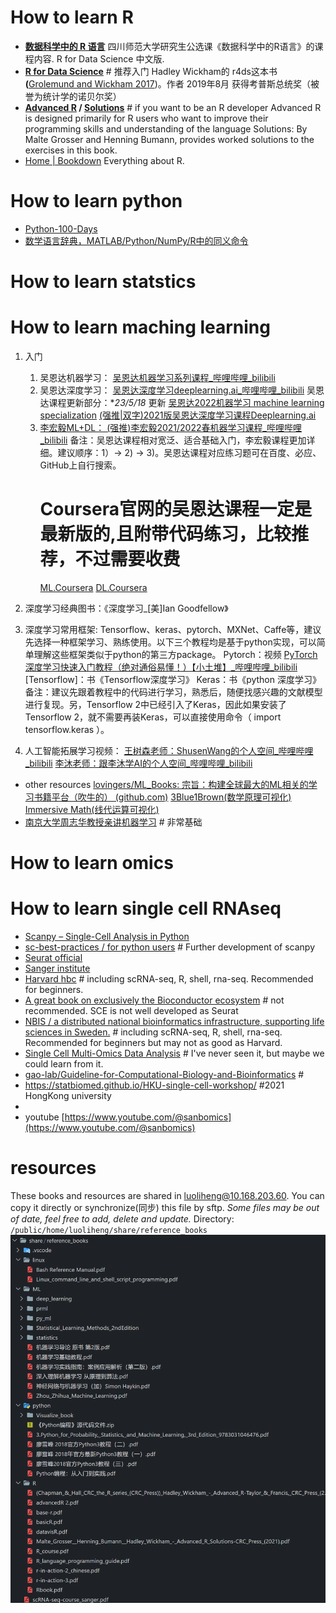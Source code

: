 # How to learn R

* **[数据科学中的 R 语言](https://bookdown.org/wangminjie/R4DS/)**
  四川师范大学研究生公选课《数据科学中的R语言》的课程内容. R for Data Science 中文版.
* **[R for Data Science](https://r4ds.had.co.nz/)** # 推荐入门
  Hadley Wickham的 r4ds这本书 **(**[Grolemund and Wickham 2017](https://bookdown.org/wangminjie/R4DS/references.html#ref-Wickham2017))。作者 2019年8月 获得考普斯总统奖（被誉为统计学的诺贝尔奖）
* **[Advanced R](https://adv-r.hadley.nz/) / [Solutions](http://advanced-r-solutions.rbind.io/)**  # if you want to be an R developer
  Advanced R is designed primarily for R users who want to improve their programming skills and understanding of the language
  Solutions: By Malte Grosser and Henning Bumann, provides worked solutions to the exercises in this book.
* [Home | Bookdown](https://bookdown.org/)
  Everything about R.

# How to learn python

* [Python-100-Days](https://github.com/jackfrued/Python-100-Days)
* [数学语言辞典，MATLAB/Python/NumPy/R中的同义命令](https://mathesaurus.sourceforge.net/)

# How to learn statstics

# How to learn maching learning

1. 入门

   1. 吴恩达机器学习： [吴恩达机器学习系列课程_哔哩哔哩_bilibili](https://www.bilibili.com/video/BV164411b7dx?spm_id_from=333.999.0.0)
   2. 吴恩达深度学习： [吴恩达深度学习deeplearning.ai_哔哩哔哩_bilibili](https://www.bilibili.com/video/BV1FT4y1E74V?spm_id_from=333.999.0.0&vd_source=4c0518a6bef83f692def7c8a7b84e9ad)
      吴恩达课程更新部分：**23/5/18* 更新
      [吴恩达2022机器学习 machine learning specialization](https://www.bilibili.com/video/BV19B4y1W76i/?spm_id_from=333.337.search-card.all.click&vd_source=fd14c8a48e98e913fe83864fa660e5ce)
      [(强推|双字)2021版吴恩达深度学习课程Deeplearning.ai](https://www.bilibili.com/video/BV12E411a7Xn/?vd_source=fd14c8a48e98e913fe83864fa660e5ce)
   3. [李宏毅ML+DL： (强推)李宏毅2021/2022春机器学习课程_哔哩哔哩_bilibili](https://www.bilibili.com/video/BV1Wv411h7kN?spm_id_from=333.999.0.0&vd_source=4c0518a6bef83f692def7c8a7b84e9ad)
      备注：吴恩达课程相对宽泛、适合基础入门，李宏毅课程更加详细。建议顺序：1）-> 2) -> 3)。吴恩达课程对应练习题可在百度、必应、GitHub上自行搜索。
      # Coursera官网的吴恩达课程一定是最新版的,且附带代码练习，比较推荐，不过需要收费
      [ML.Coursera](https://www.coursera.org/specializations/machine-learning-introduction)
      [DL.Coursera](https://www.coursera.org/specializations/deep-learning)
2. 深度学习经典图书：《深度学习_[美]Ian Goodfellow》
3. 深度学习常用框架: Tensorflow、keras、pytorch、MXNet、Caffe等，建议先选择一种框架学习、熟练使用。以下三个教程均是基于python实现，可以简单理解这些框架类似于python的第三方package。
   Pytorch：视频
   [PyTorch深度学习快速入门教程（绝对通俗易懂！）【小土堆】_哔哩哔哩_bilibili](https://www.bilibili.com/video/BV1hE411t7RN?spm_id_from=333.1007.top_right_bar_window_custom_collection.content.click&vd_source=4c0518a6bef83f692def7c8a7b84e9ad)
   [Tensorflow]：书《Tensorflow深度学习》
   Keras：书《python 深度学习》
   备注：建议先跟着教程中的代码进行学习，熟悉后，随便找感兴趣的文献模型进行复现。另，Tensorflow 2中已经引入了Keras，因此如果安装了Tensorflow 2，就不需要再装Keras，可以直接使用命令（ import tensorflow.keras ）。
4. 人工智能拓展学习视频：
   [王树森老师：ShusenWang的个人空间_哔哩哔哩_bilibili](https://space.bilibili.com/1369507485/video?tid=0&page=1&keyword=&order=pubdate)
   [李沐老师：跟李沐学AI的个人空间_哔哩哔哩_bilibili](https://space.bilibili.com/1567748478/video)

- other resources
  [lovingers/ML_Books: 宗旨：构建全球最大的ML相关的学习书籍平台（吹牛的） (github.com)](https://github.com/lovingers/ML_Books)
  [3Blue1Brown(数学原理可视化)](https://www.3blue1brown.com/#lessons)
  [Immersive Math(线代运算可视化)](http://immersivemath.com/ila/index.html)
- [南京大学周志华教授亲讲机器学习](https://www.bilibili.com/video/BV1R44y1o749/?spm_id_from=333.337.search-card.all.click) # 非常基础

# How to learn omics

# How to learn single cell RNAseq

- [Scanpy – Single-Cell Analysis in Python](https://scanpy.readthedocs.io/en/stable/index.html)
- [sc-best-practices / for python users](https://www.sc-best-practices.org/) # Further development of scanpy
- [Seurat official](https://satijalab.org/seurat/)
- [Sanger institute](https://www.singlecellcourse.org/)
- [Harvard hbc](https://github.com/hbctraining) # including scRNA-seq, R, shell, rna-seq. Recommended for beginners.
- [A great book on exclusively the Bioconductor ecosystem](https://bioconductor.org/books/release/OSCA/) # not recommended. SCE is not well developed as Seurat
- [NBIS / a distributed national bioinformatics infrastructure, supporting life sciences in Sweden.](https://nbisweden.github.io/workshop-scRNAseq/exercises.html) # including scRNA-seq, R, shell, rna-seq. Recommended for beginners but may not as good as Harvard.
- [Single Cell Multi-Omics Data Analysis](https://bookdown.org/ytliu13207/SingleCellMultiOmicsDataAnalysis/) # I've never seen it, but maybe we could learn from it.
- [gao-lab/Guideline-for-Computational-Biology-and-Bioinformatics](https://github.com/gao-lab/Guideline-for-Computational-Biology-and-Bioinformatics) #
- https://statbiomed.github.io/HKU-single-cell-workshop/  #2021 HongKong university
- 
- youtube
  [https://www.youtube.com/@sanbomics](https://www.youtube.com/@sanbomics)

# resources

These books and resources are shared in luoliheng@10.168.203.60.
You can copy it directly or synchronize(同步) this file by sftp.
*Some files may be out of date, feel free to add, delete and update.*
Directory: `/public/home/luoliheng/share/reference_books`
![1684996933465](image/how_to_learn_bioinfo/1684996933465.png)
